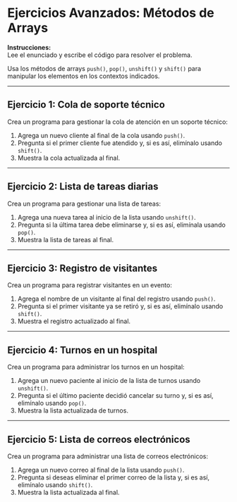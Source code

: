 
# Ejercicios Avanzados: Métodos de Arrays

**Instrucciones:**  
Lee el enunciado y escribe el código para resolver el problema. 

Usa los métodos de arrays `push()`, `pop()`, `unshift()` y `shift()` para manipular los elementos en los contextos indicados.

---

## **Ejercicio 1: Cola de soporte técnico**  
Crea un programa para gestionar la cola de atención en un soporte técnico:  
1. Agrega un nuevo cliente al final de la cola usando `push()`.  
2. Pregunta si el primer cliente fue atendido y, si es así, elimínalo usando `shift()`.  
3. Muestra la cola actualizada al final.



---

## **Ejercicio 2: Lista de tareas diarias**  
Crea un programa para gestionar una lista de tareas:  
1. Agrega una nueva tarea al inicio de la lista usando `unshift()`.  
2. Pregunta si la última tarea debe eliminarse y, si es así, elimínala usando `pop()`.  
3. Muestra la lista de tareas al final.



---

## **Ejercicio 3: Registro de visitantes**  
Crea un programa para registrar visitantes en un evento:  
1. Agrega el nombre de un visitante al final del registro usando `push()`.  
2. Pregunta si el primer visitante ya se retiró y, si es así, elimínalo usando `shift()`.  
3. Muestra el registro actualizado al final.



---

## **Ejercicio 4: Turnos en un hospital**  
Crea un programa para administrar los turnos en un hospital:  
1. Agrega un nuevo paciente al inicio de la lista de turnos usando `unshift()`.  
2. Pregunta si el último paciente decidió cancelar su turno y, si es así, elimínalo usando `pop()`.  
3. Muestra la lista actualizada de turnos.



---

## **Ejercicio 5: Lista de correos electrónicos**  
Crea un programa para administrar una lista de correos electrónicos:  
1. Agrega un nuevo correo al final de la lista usando `push()`.  
2. Pregunta si deseas eliminar el primer correo de la lista y, si es así, elimínalo usando `shift()`.  
3. Muestra la lista actualizada al final.

